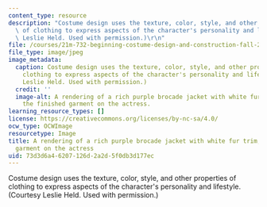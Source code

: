 ```yaml
---
content_type: resource
description: "Costume design uses the texture, color, style, and other properties\
  \ of clothing to express aspects of the character's personality and lifestyle. (Courtesy\
  \ Leslie Held. Used with permission.)\r\n"
file: /courses/21m-732-beginning-costume-design-and-construction-fall-2008/73d3d6a46207126d2a2d5f0db3d177ec_21m-732f08.jpg
file_type: image/jpeg
image_metadata:
  caption: Costume design uses the texture, color, style, and other properties of
    clothing to express aspects of the character's personality and lifestyle. (Courtesy
    Leslie Held. Used with permission.)
  credit: ''
  image-alt: A rendering of a rich purple brocade jacket with white fur trim, and
    the finished garment on the actress.
learning_resource_types: []
license: https://creativecommons.org/licenses/by-nc-sa/4.0/
ocw_type: OCWImage
resourcetype: Image
title: A rendering of a rich purple brocade jacket with white fur trim, and the finished
  garment on the actress
uid: 73d3d6a4-6207-126d-2a2d-5f0db3d177ec
---
```

Costume design uses the texture, color, style, and other properties of clothing to express aspects of the character's personality and lifestyle. (Courtesy Leslie Held. Used with permission.)
